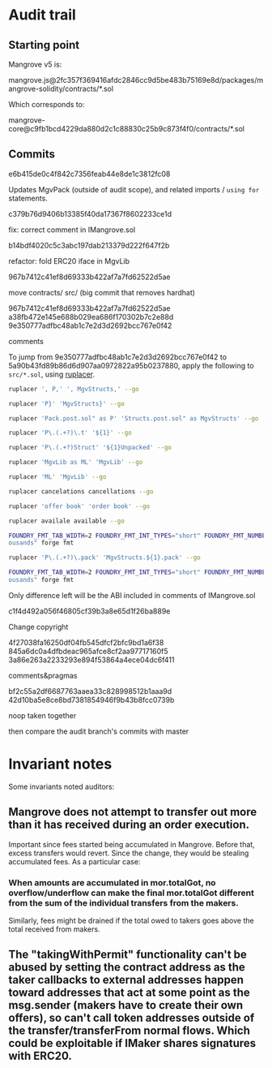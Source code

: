 # Audit trail

## Starting point

Mangrove v5 is:

mangrove.js@2fc357f369416afdc2846cc9d5be483b75169e8d/packages/mangrove-solidity/contracts/\*.sol

Which corresponds to:

mangrove-core@c9fb1bcd4229da880d2c1c88830c25b9c873f4f0/contracts/\*.sol

## Commits

e6b415de0c4f842c7356feab44e8de1c3812fc08

Updates MgvPack (outside of audit scope), and related imports / `using for` statements.

c379b76d9406b13385f40da17367f8602233ce1d

fix: correct comment in IMangrove.sol

b14bdf4020c5c3abc197dab213379d222f647f2b

refactor: fold ERC20 iface in MgvLib

967b7412c41ef8d69333b422af7a7fd62522d5ae

move contracts/ src/
(big commit that removes hardhat)

967b7412c41ef8d69333b422af7a7fd62522d5ae
a38fb472e145e688b029ea686f170302b7c2e88d
9e350777adfbc48ab1c7e2d3d2692bcc767e0f42

comments

To jump from 9e350777adfbc48ab1c7e2d3d2692bcc767e0f42 to 5a90b43fd89b86d6d907aa0972822a95b0237880, apply the following to ` src/*.sol`, using [ruplacer](https://github.com/your-tools/ruplacer).

```bash
ruplacer ', P,' ', MgvStructs,' --go

ruplacer 'P}' 'MgvStructs}' --go

ruplacer 'Pack.post.sol" as P' 'Structs.post.sol" as MgvStructs' --go

ruplacer 'P\.(.+?)\.t' '${1}' --go

ruplacer 'P\.(.+?)Struct' '${1}Unpacked' --go

ruplacer 'MgvLib as ML' 'MgvLib' --go

ruplacer 'ML' 'MgvLib' --go

ruplacer cancelations cancellations --go

ruplacer 'offer book' 'order book' --go

ruplacer availale available --go

FOUNDRY_FMT_TAB_WIDTH=2 FOUNDRY_FMT_INT_TYPES="short" FOUNDRY_FMT_NUMBER_UNDERSCORE="th
ousands" forge fmt

ruplacer 'P\.(.+?)\.pack' 'MgvStructs.${1}.pack' --go

FOUNDRY_FMT_TAB_WIDTH=2 FOUNDRY_FMT_INT_TYPES="short" FOUNDRY_FMT_NUMBER_UNDERSCORE="th
ousands" forge fmt
```

Only difference left will be the ABI included in comments of IMangrove.sol

c1f4d492a056f46805cf39b3a8e65d1f26ba889e

Change copyright

4f27038fa16250df04fb545dfcf2bfc9bd1a6f38
845a6dc0a4dfbdeac965afce8cf2aa97717160f5
3a86e263a2233293e894f53864a4ece04dc6f411

comments&pragmas

bf2c55a2df6687763aaea33c828998512b1aaa9d
42d10ba5e8ce8bd7381854946f9b43b8fcc0739b

noop taken together

then compare the audit branch's commits with master

# Invariant notes

Some invariants noted auditors:

## Mangrove does not attempt to transfer out more than it has received during an order execution.

Important since fees started being accumulated in Mangrove. Before that, excess transfers would revert. Since the change, they would be stealing accumulated fees. As a particular case:

### When amounts are accumulated in mor.totalGot, no overflow/underflow can make the final mor.totalGot different from the sum of the individual transfers from the makers.

Similarly, fees might be drained if the total owed to takers goes above the total received from makers.

## The "takingWithPermit" functionality can't be abused by setting the contract address as the taker callbacks to external addresses happen toward addresses that act at some point as the msg.sender (makers have to create their own offers), so can't call token addresses outside of the transfer/transferFrom normal flows. Which could be exploitable if IMaker shares signatures with ERC20.
